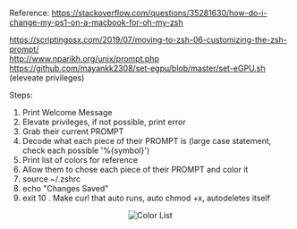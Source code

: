 Reference: https://stackoverflow.com/questions/35281630/how-do-i-change-my-ps1-on-a-macbook-for-oh-my-zsh
           <div>https://scriptingosx.com/2019/07/moving-to-zsh-06-customizing-the-zsh-prompt/</div>
           <div>http://www.nparikh.org/unix/prompt.php</div>
           <div>https://github.com/mayankk2308/set-egpu/blob/master/set-eGPU.sh (eleveate privileges)</div>

Steps:
1. Print Welcome Message
2. Elevate privileges, if not possible, print error
3. Grab their current PROMPT
4. Decode what each piece of their PROMPT is (large case statement, check each possible '%{symbol}')
5. Print list of colors for reference
6. Allow them to chose each piece of their PROMPT and color it
7. source ~/.zshrc
8. echo "Changes Saved"
9. exit
10 . Make curl that auto runs, auto chmod +x, autodeletes itself

<p align="center">
  <img src="https://github.com/kyletimmermans/zsh-color-prompt-tool/blob/master/resources/color-list.png?raw=true" alt="Color List"/>
</p>
